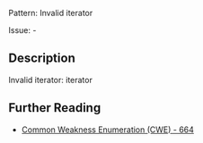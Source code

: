 Pattern: Invalid iterator

Issue: -

## Description

Invalid iterator: iterator

## Further Reading

* [Common Weakness Enumeration (CWE) - 664](https://cwe.mitre.org/data/definitions/664.html)